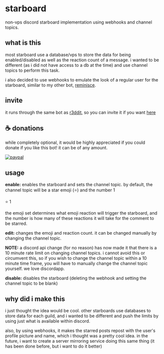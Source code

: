 # starboard
non-vps discord starboard implementation using webhooks and channel topics.

## what is this
most starboard use a database/vps to store the data for being enabled/disabled as well as the reaction count of a message. i wanted to be different (as i did not have access to a db at the time) and use channel topics to perform this task.

i also decided to use webhooks to emulate the look of a regular user for the starboard, similar to my other bot, [reminisce](https://github.com/Slick9000/reminisce).

## invite
it runs through the same bot as [r3ddit](https://github.com/Slick9000/r3dd1t), so you can invite it if you want [here](https://discordapp.com/channels/422293824770146304/422311739028275210/695417594420658177)

## ☕ donations

while completely optional, it would be highly appreciated if you could donate if you like this bot! it can be of any amount.

[![paypal](https://www.paypalobjects.com/en_US/i/btn/btn_donateCC_LG.gif)](https://paypal.me/irbee246)

## usage
**enable:** enables the starboard and sets the channel topic. by default, the channel topic will be a star emoji (⭐) and the number 1

⭐ 1

the emoji set determines what emoji reaction will trigger the starboard, and the number is how many of these reactions it will take for the comment to be starred.

**edit:** changes the emoji and reaction count. it can be changed manually by changing the channel topic.

**NOTE:** a discord api change (for no reason) has now made it that there is a 10 minute rate limit on changing channel topics. i cannot avoid this or circumvent this, so if you wish to change the channel topic within a 10 minute time frame, you will have to manually change the channel topic yourself. we love discordapp.

**disable:** disables the starboard (deleting the webhook and setting the channel topic to be blank)

## why did i make this
i just thought the idea would be cool. other starboards use databases to store data for each guild, and i wanted to be different and push the limits by using just what is available within discord.

also, by using webhooks, it makes the starred posts repost with the user's profile picture and name, which i thought was a pretty cool idea. in the future, i want to create a server mirroring service doing this same thing (it has been done before, but i want to do it better)
